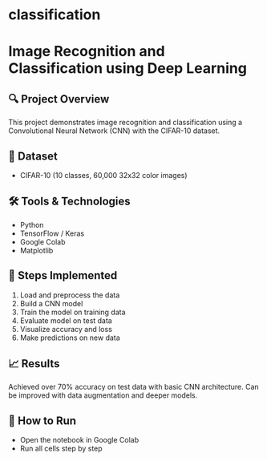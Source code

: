 # classification
# Image Recognition and Classification using Deep Learning

## 🔍 Project Overview
This project demonstrates image recognition and classification using a Convolutional Neural Network (CNN) with the CIFAR-10 dataset.

## 📂 Dataset
- CIFAR-10 (10 classes, 60,000 32x32 color images)

## 🛠️ Tools & Technologies
- Python
- TensorFlow / Keras
- Google Colab
- Matplotlib

## 🚀 Steps Implemented
1. Load and preprocess the data
2. Build a CNN model
3. Train the model on training data
4. Evaluate model on test data
5. Visualize accuracy and loss
6. Make predictions on new data

## 📈 Results
Achieved over 70% accuracy on test data with basic CNN architecture. Can be improved with data augmentation and deeper models.

## 📌 How to Run
- Open the notebook in Google Colab
- Run all cells step by step

